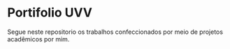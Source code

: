 # Portifolio UVV
 Segue neste repositorio os trabalhos confeccionados por meio de projetos acadêmicos por mim.
